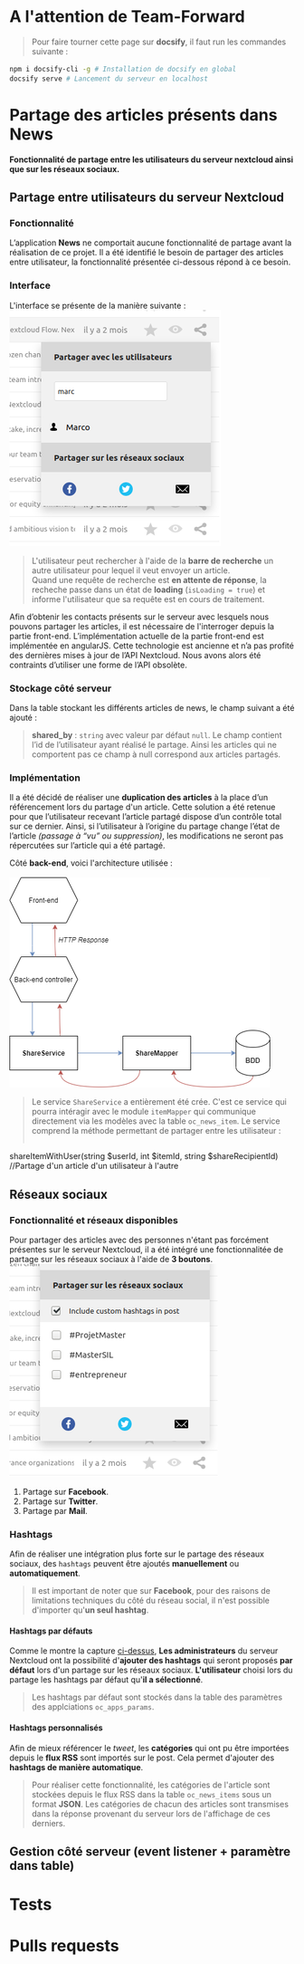 <!-- # Documentation

Documentation for the share / default feeds features of the news app
Here's an other [page](guide.md ':include')
# Other things

> Here is an important thing to know about Docsify. 
* Making a list is easy
* Creating new items too !
* Just put a **\*** character at the beggining of the line !

# Getting started
1. To get started, you should get a **Nextcloud server** !<br>
1. After, you simply has to install **the news app**<br>
1. **Done !** -->

# A l'attention de Team-Forward
>Pour faire tourner cette page sur **docsify**, il faut run les commandes suivante :
```bash
npm i docsify-cli -g # Installation de docsify en global
docsify serve # Lancement du serveur en localhost
```

# Partage des articles présents dans News
**Fonctionnalité de partage entre les utilisateurs du serveur nextcloud ainsi que sur les réseaux sociaux.**
## Partage entre utilisateurs du serveur Nextcloud
### Fonctionnalité
L’application **News** ne comportait aucune fonctionnalité de partage avant la réalisation de ce projet. Il a été identifié le besoin de partager des articles entre utilisateur, la fonctionnalité présentée ci-dessous répond à ce besoin. 
### Interface
L'interface se présente de la manière suivante :<br>
![interface](/img/dropdown_nohashtags.png)
>L'utilisateur peut rechercher à l'aide de la **barre de recherche** un autre utilisateur pour lequel il veut envoyer un article.<br>Quand une requête de recherche est **en attente de réponse**, la recheche passe dans un état de **loading** (`isLoading = true`) et informe l'utilisateur que sa requête est en cours de traitement.  

Afin d’obtenir les contacts présents sur le serveur avec lesquels nous pouvons partager les articles, il est nécessaire de l'interroger depuis la partie front-end. 
L’implémentation actuelle de la partie front-end est implémentée en angularJS. Cette technologie est ancienne et n’a pas profité des dernières mises à jour de l’API Nextcloud. Nous avons alors été contraints d’utiliser une forme de l’API obsolète. 
### Stockage côté serveur
Dans la table stockant les différents articles de news, le champ suivant a été ajouté :
>**shared_by** : `string` avec valeur par défaut `null`. Le champ contient l’id de l’utilisateur ayant réalisé le partage. Ainsi les articles qui ne comportent pas ce champ à null correspond aux articles partagés.

### Implémentation
Il a été décidé de réaliser une **duplication des articles** à la place d’un référencement lors du partage d'un article. Cette solution a été retenue pour que l’utilisateur recevant l’article partagé dispose d’un contrôle total sur ce dernier. Ainsi, si l’utilisateur à l’origine du partage change l’état de l’article *(passage à “vu” ou suppression)*, les modifications ne seront pas répercutées sur l’article qui a été partagé. 

Côté **back-end**, voici l'architecture utilisée :<br><br>
![architecture-back-end](/img/architecture_back_end.png)<br>
>Le service `ShareService` a entièrement été crée. C'est ce service qui pourra intéragir avec le module `itemMapper` qui communique directement via les modèles avec la table `oc_news_item`. Le service comprend la méthode permettant de partager entre les utilisateur :
>```php
shareItemWithUser(string $userId, int $itemId, string $shareRecipientId) //Partage d'un article d'un utilisateur à l'autre

## Réseaux sociaux
### Fonctionnalité et réseaux disponibles 
Pour partager des articles avec des personnes n'étant pas forcément présentes sur le serveur Nextcloud, il a été intégré une fonctionnalitée de partage sur les réseaux sociaux à l'aide de **3 boutons**.<br>
[](#social-share)
![social-share-buttons](/img/social_share_buttons.png)
1. Partage sur **Facebook**.
1. Partage sur **Twitter**. 
1. Partage par **Mail**.

### Hashtags
Afin de réaliser une intégration plus forte sur le partage des réseaux sociaux, des `hashtags` peuvent être ajoutés **manuellement** ou **automatiquement**.  
>Il est important de noter que sur **Facebook**, pour des raisons de limitations techniques du côté du réseau social, il n'est possible d'importer qu'**un seul hashtag**.   
#### Hashtags par défauts 
Comme le montre la capture [ci-dessus](/?id=fonctionnalité-et-réseaux-disponibles), **Les administrateurs** du serveur Nextcloud ont la possibilité d'**ajouter des hashtags** qui seront proposés **par défaut** lors d'un partage sur les réseaux sociaux. **L'utilisateur** choisi lors du partage les hashtags par défaut qu'**il a sélectionné**.<br>
>Les hashtags par défaut sont stockés dans la table des paramètres des applciations `oc_apps_params`.
#### Hashtags personnalisés
Afin de mieux référencer le *tweet*, les **catégories** qui ont pu être importées depuis le **flux RSS** sont importés sur le post. Cela permet d'ajouter des **hashtags de manière automatique**.<br>
>Pour réaliser cette fonctionnalité, les catégories de l'article sont stockées depuis le flux RSS dans la table `oc_news_items` sous un format **JSON**. Les catégories de chacun des articles sont transmises dans la réponse provenant du serveur lors de l'affichage de ces derniers. 
## Gestion côté serveur (event listener + paramètre dans table)
# Tests
# Pulls requests

